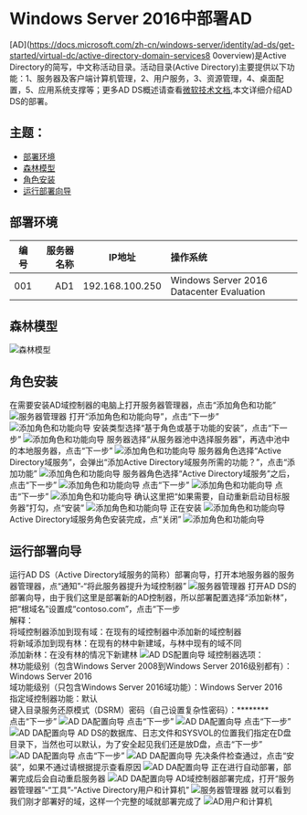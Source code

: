 # Windows Server 2016中部署AD

[AD](https://docs.microsoft.com/zh-cn/windows-server/identity/ad-ds/get-started/virtual-dc/active-directory-domain-services8
0overview)是Active Directory的简写，中文称活动目录。活动目录(Active Directory)主要提供以下功能：1、服务器及客户端计算机管理，2、用户服务，3、资源管理，4、桌面配置，5、应用系统支撑等；更多AD DS概述请查看[微软技术文档](https://docs.microsoft.com/zh-cn/windows-server/identity/ad-ds/get-started/virtual-dc/active-directory-domain-services-overview),本文详细介绍AD DS的部署。

## 主题：
- [部署环境](#部署环境)
- [森林模型](#森林模型)
- [角色安装](#角色安装)
- [运行部署向导](#运行部署向导)


## 部署环境

| 编号 | 服务器名称 | IP地址 | 操作系统 |
| ---- | -----: | :------: | :-----|
| 001 | AD1 | 192.168.100.250 | Windows Server 2016 Datacenter Evaluation |

## 森林模型

![森林模型](./../../IMGS/AD/AD-model-1.gif)

## 角色安装

在需要安装AD域控制器的电脑上打开服务器管理器，点击“添加角色和功能”
![服务器管理器](./../../IMGS/AD/AD-Deployment-1.png)
打开“添加角色和功能向导”，点击“下一步”
![添加角色和功能向导](./../../IMGS/AD/AD-Deployment-2.png)
安装类型选择“基于角色或基于功能的安装”，点击“下一步”
![添加角色和功能向导](./../../IMGS/AD/AD-Deployment-3.png)
服务器选择“从服务器池中选择服务器”，再选中池中的本地服务器，点击“下一步”
![添加角色和功能向导](./../../IMGS/AD/AD-Deployment-4.png)
服务器角色选择“Active Directory域服务”，会弹出“添加Active Directory域服务所需的功能？”，点击“添加功能”
![添加角色和功能向导](./../../IMGS/AD/AD-Deployment-5.png)
服务器角色选择“Active Directory域服务”之后，点击“下一步”
![添加角色和功能向导](./../../IMGS/AD/AD-Deployment-6.png)
点击“下一步”
![添加角色和功能向导](./../../IMGS/AD/AD-Deployment-7.png)
点击“下一步”
![添加角色和功能向导](./../../IMGS/AD/AD-Deployment-8.png)
确认这里把“如果需要，自动重新启动目标服务器”打勾，点“安装”
![添加角色和功能向导](./../../IMGS/AD/AD-Deployment-9.png)
正在安装
![添加角色和功能向导](./../../IMGS/AD/AD-Deployment-10.png)
Active Directory域服务角色安装完成，点“关闭”
![添加角色和功能向导](./../../IMGS/AD/AD-Deployment-11.png)

## 运行部署向导

运行AD DS（Active Directory域服务的简称）部署向导，打开本地服务器的服务器管理器，点“通知”-“将此服务器提升为域控制器”
![服务器管理器](./../../IMGS/AD/AD-Deployment-12.png)
打开AD DS的部署向导，由于我们这里是部署新的AD控制器，所以部署配置选择“添加新林”，把“根域名”设置成“contoso.com”，点击“下一步 \
解释： \
将域控制器添加到现有域：在现有的域控制器中添加新的域控制器 \
将新域添加到现有林：在现有的林中新建域，与林中现有的域不同 \
添加新林：在没有林的情况下新建林
![AD DS配置向导](./../../IMGS/AD/AD-Deployment-13.png)
域控制器选项： \
林功能级别（包含Windows Server 2008到Windows Server 2016级别都有）：Windows Server 2016 \
域功能级别（只包含Windows Server 2016域功能）：Windows Server 2016 \
指定域控制器功能：默认 \
键入目录服务还原模式（DSRM）密码（自己设置复杂性密码）：******** \
点击“下一步”
![AD DA配置向导](./../../IMGS/AD/AD-Deployment-14.png)
点击“下一步”
![AD DA配置向导](./../../IMGS/AD/AD-Deployment-15.png)
点击“下一步”
![AD DA配置向导](./../../IMGS/AD/AD-Deployment-16.png)
AD DS的数据库、日志文件和SYSVOL的位置我们指定在D盘目录下，当然也可以默认，为了安全起见我们还是放D盘，点击“下一步”
![AD DA配置向导](./../../IMGS/AD/AD-Deployment-17.png)
点击“下一步”
![AD DA配置向导](./../../IMGS/AD/AD-Deployment-18.png)
先决条件检查通过，点击“安装”，如果不通过请根据提示查看原因
![AD DA配置向导](./../../IMGS/AD/AD-Deployment-19.png)
正在进行自动部署，部署完成后会自动重启服务器
![AD DA配置向导](./../../IMGS/AD/AD-Deployment-20.png)
AD域控制器部署完成，打开“服务器管理器”-“工具”-“Active Directory用户和计算机”
![服务器管理器](./../../IMGS/AD/AD-Deployment-21.png)
就可以看到我们刚才部署好的域，这样一个完整的域就部署完成了
![AD用户和计算机](./../../IMGS/AD/AD-Deployment-22.png)